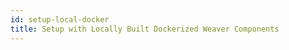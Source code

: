 ```yaml
---
id: setup-local-docker
title: Setup with Locally Built Dockerized Weaver Components
---
```


<!--
Copyright IBM Corp. All Rights Reserved.

SPDX-License-Identifier: CC-BY-4.0
-->

<!--
In this document, we detail the steps using which you can bring up networks using the default configuration settings and by fetching pre-built Weaver interoperation modules, SDK libraries, and relay docker image, drivers docker images from Github Package repositories. To customize these settings (e.g., hostnames, ports), refer to the [Advanced Configuration page](./advanced-configuration.md).

_Note_: All components are run within Docker containers, except client applications.

Follow the instructions below to build and run components followed by interoperation flows. These instructions have been tested on Ubuntu Linux (bash shell) and Mac OS. In general, they should work on any system and shell as long as the various dependencies have been installed and configured.

## Prerequisites

### Software
Before starting, make sure you have the following software installed on your host machine:
- Curl: _install using package manager, like `apt` on Debian/Ubuntu Linux_
- Git: [sample instructions](https://git-scm.com/book/en/v2/Getting-Started-Installing-Git)
- Docker: [sample instructions](https://docs.docker.com/engine/install/) (Latest version)
- Docker-Compose: [sample instructions](https://docs.docker.com/compose/install/) (Latest version)
- Golang: [sample instructions](https://golang.org/dl/) (Version 1.15 or above)
- Java (JDK and JRE): [sample instructions](https://openjdk.java.net/install/) (Version 8)
- Node.js and NPM: [sample instructions](https://nodejs.org/en/download/package-manager/) (Version 11 to Version 14 Supported)
- Yarn: [sample instructions](https://classic.yarnpkg.com/en/docs/install/)

### Credentials
Make sure you have an SSH or GPG key registered in https://github.com to allow seamless cloning of repositories (at present, various setup scripts clone repositories using the `https://` prefix but this may change to `git@` in the future).

#### Package Access Token:
Create a personal access token with `read:packages` access in github in order to use modules published in github packages. Refer [Creating a Personal Access Token](https://docs.github.com/en/github/authenticating-to-github/keeping-your-account-and-data-secure/creating-a-personal-access-token) for help.

Run `docker login ghcr.io`,  and provide github email id as username and personal access token created above as password. This will allow the docker to fetch images of `relay`, `fabric-driver` and `corda-driver` from `hyperledger-labs/weaver-dlt-interoperability`.

## Getting the Code and Documentation

Clone the [weaver-dlt-interoperability](https://github.com/hyperledger-labs/weaver-dlt-interoperability) repository. The code to get a basic test network up and running and test data-sharing interoperation flows lies in the subfolder `tests/network-setups`, which should be your starting point, though the setups will rely on other parts of the repository, as you will find out in the instructions given on this page.

## Hyperledger Fabric Components

Using the sequence of instructions below, you can start two separate Fabric networks, each with a single channel and application contract (chaincode). You can also start an interoperation contract, a relay and a _driver_ acting on behalf of each network. You can build a Fabric CLI tool with which you can initialize both networks' ledgers with access control policies, foreign networks' security groups (i.e., membership providers' certificate chains), and some sample key-value pairs that can be shared during subsequent interoperation flows.

### Fabric Network

The code for this lies in the `tests/network-setups` folder.

This folder contains code to create and launch networks `network1` and `network2` of identical specifications:
- Network: 1 peer, 1 peer CA, 1 ordering service node, 1 ordering service CA
- Single channel named `mychannel`
- Single contract named `simplestate` (deployed on `mychannel`) that supports simple transactions (`Create`, `Read`, `Update`, `Delete`) involving storage and lookup of <key, value> pairs.

Follow the instructions below to build and launch the networks:
- Navigate to the `tests/network-setups/fabric/dev` folder.
- To spin up both network1 and network2 with interoperation chaincode installed, run:
```
make start-interop
```
- (_Note_: If you do not wish to test Fabric-Fabric interoperation, you can choose to install only one of the two networks along with its interoperation chaincode. For `network1`, run `make start-interop-network1`, and for `network2`, run `make start-interop-network2`.)

For more information, refer to the associated [README](https://github.com/hyperledger-labs/weaver-dlt-interoperability/tree/master/tests/network-setups/fabric/dev).

**Troubleshooting Tips**:
- If you see any errors during the launches, re-check the prerequisites (software installations and credentials). Ensure your network connection is working. As a safe bet, you can retry after cleanup: kill and remove all Docker containers and associated volumes.

### Fabric Relay

The relay is a module acting on behalf of a network, enabling interoperation flows with other networks by communicating with their relays.
The code for this lies in the `core/relay` folder. Navigate to the `core/relay` folder.

#### Building Relay Image

Run `make build-server-local` to build the docker image for relay.

#### Deployment

Navigate to the `core/relay` folder and run a relay as follows:

* Run: `make convert-compose-method2` to uncomment and comment some lines.
* For `network1`, create a `.env.n1` file by copying `.env.template` and set values as (_Values are given wrt our testnet deployed completely in docker_):
```
PATH_TO_REMOTE_RELAYS_DEFINITIONS=./docker/remote-relay-dns-config
NETWORK_NAME=network1
NETWORK_TYPE=Fabric
DRIVER_HOST=fabric-driver-network1
DRIVER_PORT=9090
DRIVER_NAME=fabric-driver-network1
RELAY_NAME=relay-network1
RELAY_PORT=9080
DOCKER_IMAGE_NAME=weaver-relay-server
DOCKER_TAG=1.2.1
EXTERNAL_NETWORK=network1_net
COMPOSE_PROJECT_NAME=network1
COMPOSE_PROJECT_NETWORK=net
```
* For `network2`, create a `.env.n2` file by copying `.env.template` and set values as:
```
PATH_TO_REMOTE_RELAYS_DEFINITIONS=./docker/remote-relay-dns-config
NETWORK_NAME=network2
NETWORK_TYPE=Fabric
DRIVER_HOST=fabric-driver-network2
DRIVER_PORT=9095
DRIVER_NAME=fabric-driver-network2
RELAY_NAME=relay-network2
RELAY_PORT=9083
DOCKER_IMAGE_NAME=weaver-relay-server
DOCKER_TAG=1.2.1
EXTERNAL_NETWORK=network2_net
COMPOSE_PROJECT_NAME=network2
COMPOSE_PROJECT_NETWORK=net
```
* To deploy the relay for `network1`, run:
```bash
make start-server COMPOSE_ARG='--env-file .env.n1'
```
* To deploy the relay for `network2`, run:
```bash
make start-server COMPOSE_ARG='--env-file .env.n2'
```

For more information, see the [relay-docker README](https://github.com/hyperledger-labs/weaver-dlt-interoperability/tree/master/core/relay/relay-docker.md).

### Fabric Driver

A driver is a DLT-specific plugin invoked by the relay while channelling external data queries to the local peer network and collecting a response with proofs. The Fabric driver is built as a Fabric client application on the `fabric-network` NPM package.
The code for this lies in the `core/drivers/fabric-driver` folder. Navigate to the `core/drivers/fabric-driver` folder.

#### Building

* Create `.npmrc` from template `.npmrc.template`, by replacing `<personal-access-token>` with yours created [above](#package-access-token)..
* Run `make build-image` to build the fabric-driver image.

#### Deployment

Following steps demonstrate how to run a fabric driver in docker container (_replace `<PATH-TO-WEAVER>` with location of the clone of your weaver_).
- For `network1`, create a `.env.n1` file by copying `.env.docker.template` and set values as:
```
CONNECTION_PROFILE=<PATH-TO-WEAVER>/tests/network-setups/fabric/shared/network1/peerOrganizations/org1.network1.com/connection-org1.docker.json
DRIVER_CONFIG=./config.json
RELAY_ENDPOINT=relay-network1:9080
NETWORK_NAME=network1
DRIVER_PORT=9090
INTEROP_CHAINCODE=interop
DOCKER_IMAGE_NAME=weaver-fabric-driver
DOCKER_TAG=1.2.1
EXTERNAL_NETWORK=network1_net
COMPOSE_PROJECT_NAME=network1
COMPOSE_PROJECT_NETWORK=net
```
- For `network2`, create a `.env.n2` file by copying `.env.docker.template` and set values as:
```
CONNECTION_PROFILE=<PATH-TO-WEAVER>/tests/network-setups/fabric/shared/network2/peerOrganizations/org1.network2.com/connection-org1.docker.json
DRIVER_CONFIG=./config.json
RELAY_ENDPOINT=relay-network2:9083
NETWORK_NAME=network2
DRIVER_PORT=9095
INTEROP_CHAINCODE=interop
DOCKER_IMAGE_NAME=weaver-fabric-driver
DOCKER_TAG=1.2.1
EXTERNAL_NETWORK=network2_net
COMPOSE_PROJECT_NAME=network2
COMPOSE_PROJECT_NETWORK=net
```
- Run following to start the fabric-driver for `network1`:
```bash
make deploy COMPOSE_ARG='--env-file .env.n1'
```
- Run following to start the fabric-driver for `network2`:
```bash
make deploy COMPOSE_ARG='--env-file .env.n2'
```

### Fabric Client (Application)

The CLI is used to interact with a Fabric network, configure it and run chaincode transactions to record data on the channel ledger or query data. It is also used to interact with remote networks through the relay in order to trigger an interoperation flow for data request and acceptance.

The `fabric-cli` source code is located in the `samples/fabric/fabric-cli` folder.

#### Prerequisites

If you are using a Linux system, make sure that lib64 is installed.

_Note_: The setup and running instructions below were tested with all Node.js versions from v11.14.0 to v14.17.3.

#### Installation

You can install `fabric-cli` as follows:
- Navigate to the `samples/fabric/fabric-cli` folder.
- Run the following to install dependencies:
```bash
make build-local
```
- Use the `fabric-cli` executable in the `bin` folder for subsequent actions.

## Corda Components

Using the sequence of instructions below, you can start a Corda network and run an application Cordapp on it. You can also run an interoperation Cordapp, a relay and a _driver_ acting on behalf of the network. You can initialize the network's vault with access control policies, foreign networks' security groups (i.e., membership providers' certificate chains), and some sample state values that can be shared during subsequent interoperation flows.

### Interoperation Cordapp

The interoperation Cordapp is deployed to run as part of any Corda application flow that involves cross-network interoperation.

Build the interoperation Cordapp as follows:
- Navigate to the `core/network/corda-interop-app` folder.
- Run the following to create the JAR files on which other Corda network components will depend on:
  ```bash
  make build-local
  ```
  
### Corda Interoperation SDK

A client-layer library is defined in the `sdks/corda` folder. This contains functions for Corda based client applications to exercise interoperation capabilities via relays and also several utility/helper functions. The Corda Client tool, which we will use later, depends on this library.

To build the library, do the following:
- Navigate to the `sdks/corda` folder.
- Run the following command (_make sure there is no github.properties file present in the directory_):
```bash
make build
```

### Corda Simple Application and Client (Application)

This is a simple Cordapp that maintains a state of type `SimpleState`, which is a set of key-value pairs (of strings).
The code for this lies in the `samples/corda/corda-simple-application` folder.

Build the `corda-simple-application` Cordapp as follows:
- Navigate to the `samples/corda/corda-simple-application` folder.
- Run the following:
  ```bash
  make build-local
  ```

### Corda Network

The Corda network code lies in the `tests/network-setups/corda` folder. You can launch a network consisting of one node (`PartyA`) and one notary. This network uses `samples/corda/corda-simple-application` which maintains a state of type `SimpleState`, which is a set of key-value pairs (of strings).
Following steps will build above cordapp and a corda-client as well in `samples/corda/client`.

Follow the instructions below to build and launch the network:
- Navigate to the `tests/network-setups/corda` folder.
- To spin up the Corda network with the interoperation Cordapp, run:
```bash
make start-local
```

If the Corda node and notary start up successfully, you should something like the following:

![Corda network startup screenshot](/setup-assets/Corda_network.jpg)

### Corda Relay

Navigate to the `core/relay` folder. Refer [here](#building-relay-image) to build the relay image if not already built. Now run a relay for `Corda_Network` in docker as follows:

* Run: `make convert-compose` to uncomment and comment some lines.
* Copy `.env.template.2` file to `.env.corda`.
* Update following Environment Variables in `.env.corda` (_Values are given wrt our testnet deployed completely in docker_) :
```
PATH_TO_REMOTE_RELAYS_DEFINITIONS=./docker/remote-relay-dns-config
NETWORK_NAME=Corda_Network
NETWORK_TYPE=Corda
DRIVER_HOST=corda-driver-Corda_Network
DRIVER_PORT=9099
DRIVER_NAME=corda-driver-Corda_Network
RELAY_NAME=relay-corda
RELAY_PORT=9081
DOCKER_IMAGE_NAME=weaver-relay-server
DOCKER_TAG=1.2.1
EXTERNAL_NETWORK=corda_default
COMPOSE_PROJECT_NAME=corda
COMPOSE_PROJECT_NETWORK=default
```
* To deploy the relay, run:
```bash
make start-server COMPOSE_ARG='--env-file .env.corda'
```

### Corda Driver

Navigate to the `core/drivers/corda-driver` folder.

#### Building

* Create copy of `github.properties.template` as `github.properties`.
* Replace `<GITHUB email>` with your github email, and `<GITHUB Personal Access Token>` with the access token created [above](#package-access-token).
* Run `make image` to build the corda driver docker image.

#### Deployment

Run a Corda driver as follows:
- Create a `.env` file by copying `.env.docker.template` and set values as:
```
NETWORK_NAME=Corda_Network
DRIVER_PORT=9099
DOCKER_IMAGE_NAME=weaver-corda-driver
DOCKER_TAG=1.2.3
EXTERNAL_NETWORK=corda_default
COMPOSE_PROJECT_NAME=corda
COMPOSE_PROJECT_NETWORK=default
```
- To start the corda driver, run:
```bash
make deploy
```

If the driver starts successfully, it should log the following message:
```
Corda driver gRPC server started. Listening on port 9099
```

## Tear Down the Setup

Bring down the various components as follows (_Navigate to the root folder of weaver_):

### Relay
To bring down the relays (for all 3 networks), run:
```bash
cd core/relay
make stop COMPOSE_ARG='--env-file .env.n1'
make stop COMPOSE_ARG='--env-file .env.n2'
make stop COMPOSE_ARG='--env-file .env.corda'
cd -
```

### Fabric Driver
To bring down the fabric drivers (for both networks), run:
```bash
cd core/drivers/fabric-driver
make stop COMPOSE_ARG='--env-file .env.n1'
make stop COMPOSE_ARG='--env-file .env.n2'
cd -
```

### Corda Driver
To bring down the corda driver, run:
```bash
cd core/drivers/corda-driver
make stop
cd -
```

### Corda Network
To bring down the Corda network:
```bash
cd tests/network-setups/corda
make clean
cd -
```

### Fabric Network
To bring down both of the Fabric networks along with weaver components:
```bash
cd tests/network-setups/fabric/dev
make clean
cd -
```
-->